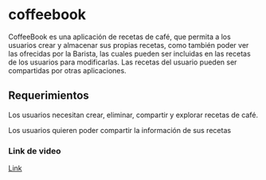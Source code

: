# coffeebook

CoffeeBook es una aplicación de recetas de café, que permita a los usuarios crear y almacenar sus propias recetas, como también poder ver las ofrecidas por la Barista, las cuales pueden ser incluidas en las recetas de los usuarios para modificarlas. Las recetas del usuario pueden ser compartidas por otras aplicaciones.

## Requerimientos

Los usuarios necesitan crear, eliminar, compartir y explorar recetas de café.

Los usuarios quieren poder compartir la información de sus recetas

### Link de video

[Link](https://youtu.be/rAueJMXdoxA)